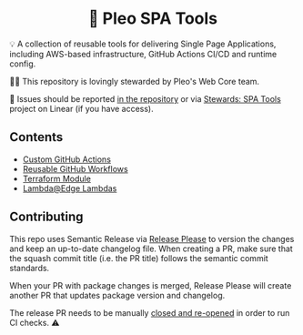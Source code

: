 <h1 align="center">
  🔋 Pleo SPA Tools
</h1>

💡 A collection of reusable tools for delivering Single Page Applications,
including AWS-based infrastructure, GitHub Actions CI/CD and runtime config.

👨‍🔧 This repository is lovingly stewarded by Pleo's Web Core team.

🐛 Issues should be reported
[in the repository](https://github.com/pleo-io/pleo-tools/issues) or via
[Stewards: SPA Tools](https://linear.app/pleo/project/stewards-spa-tools-53a0a536f855)
project on Linear (if you have access).

## Contents

- [Custom GitHub Actions](/actions)
- [Reusable GitHub Workflows](/reusable-workflows)
- [Terraform Module](./terraform-module)
- [Lambda@Edge Lambdas](/terraform-module/edge-lambdas)

## Contributing

This repo uses Semantic Release via
[Release Please](https://github.com/google-github-actions/release-please-action)
to version the changes and keep an up-to-date changelog file. When creating a
PR, make sure that the squash commit title (i.e. the PR title) follows the
semantic commit standards.

When your PR with package changes is merged, Release Please will create another
PR that updates package version and changelog.

The release PR needs to be manually
[closed and re-opened](https://github.com/peter-evans/create-pull-request/blob/main/docs/concepts-guidelines.md#workarounds-to-trigger-further-workflow-runs)
in order to run CI checks. ⚠️
